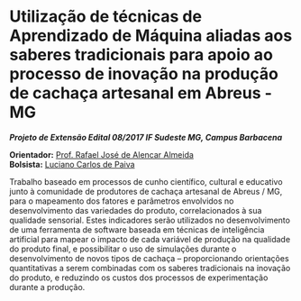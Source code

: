 # Utilização de técnicas de Aprendizado de Máquina aliadas aos saberes tradicionais para apoio ao processo de inovação na produção de cachaça artesanal em Abreus - MG

___Projeto de Extensão Edital 08/2017 IF Sudeste MG, Campus Barbacena___

__Orientador:__ <a href="http://lattes.cnpq.br/3995585094514614" target="_blank">Prof. Rafael José de Alencar Almeida</a><br />
__Bolsista:__ <a href="http://lattes.cnpq.br/4539575610533576" target="_blank">Luciano Carlos de Paiva</a>

Trabalho baseado em processos de cunho científico, cultural e educativo junto à comunidade de produtores de cachaça artesanal de Abreus / MG, para o mapeamento dos fatores e parâmetros envolvidos no desenvolvimento das variedades do produto, correlacionados à sua qualidade sensorial. Estes indicadores serão utilizados no desenvolvimento de uma ferramenta de software baseada em técnicas de inteligência artificial para mapear o impacto de cada variável de produção na qualidade do produto final, e possibilitar o uso de simulações durante o desenvolvimento de novos tipos de cachaça – proporcionando orientações quantitativas a serem combinadas com os saberes tradicionais na inovação do produto, e reduzindo os custos dos processos de experimentação durante a produção.
